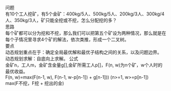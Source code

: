 问题  
有10个工人挖矿，有5个金矿：400kg/5人、500kg/5人、200kg/3人、300kg/4人、350kg/3人，矿只能全挖或不挖，怎么分配挖的多？  
思路  
每个矿都可以分为挖和不挖，那么我们可以把第五个矿设为两种情况，那么就是在每个子情况里寻求4个矿的解法，依次类推，形成一个二叉树。  
要点  
动态规划重点在于：确定全局最优解和最优子结构之间的关系，以及问题边界。  
动态规划求解：自底向上求解。
公式   
金矿n，工人m，金矿含金量g[],金矿所需工人p[]，F(n, w)为n个矿，w个人时的最优收益。  
F(n, w)=max(F(n-1, w), F(n-1, w-p[n-1]) + g[n-1])) (n>=1, w>=p[n-1])  
max(F不挖，F挖 + 挖出的金)